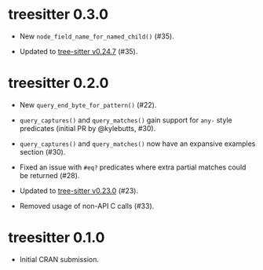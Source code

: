 # treesitter 0.3.0

* New `node_field_name_for_named_child()` (#35).

* Updated to [tree-sitter v0.24.7](https://github.com/tree-sitter/tree-sitter/releases/tag/v0.24.7) (#35).

# treesitter 0.2.0

* New `query_end_byte_for_pattern()` (#22).

* `query_captures()` and `query_matches()` gain support for `any-` style predicates (initial PR by @kylebutts, #30).

* `query_captures()` and `query_matches()` now have an expansive examples section (#30).

* Fixed an issue with `#eq?` predicates where extra partial matches could be returned (#28).

* Updated to [tree-sitter v0.23.0](https://github.com/tree-sitter/tree-sitter/releases/tag/v0.23.0) (#23).

* Removed usage of non-API C calls (#33).

# treesitter 0.1.0

* Initial CRAN submission.
